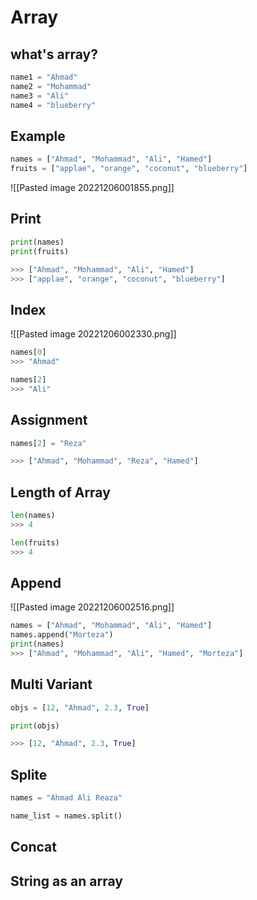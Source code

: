 # Array
## what's array?

```python
name1 = "Ahmad"
name2 = "Mohammad"
name3 = "Ali"
name4 = "blueberry"
```



## Example
```python
names = ["Ahmad", "Mohammad", "Ali", "Hamed"]
fruits = ["applae", "orange", "coconut", "blueberry"]
```

![[Pasted image 20221206001855.png]]
 
## Print
```python
print(names)
print(fruits)

>>> ["Ahmad", "Mohammad", "Ali", "Hamed"]
>>> ["applae", "orange", "coconut", "blueberry"]
```

## Index
![[Pasted image 20221206002330.png]]
```python
names[0]
>>> "Ahmad"

names[2]
>>> "Ali"
```

## Assignment
```python
names[2] = "Reza"

>>> ["Ahmad", "Mohammad", "Reza", "Hamed"]
```

## Length of Array
```python
len(names)
>>> 4

len(fruits)
>>> 4

```

## Append
![[Pasted image 20221206002516.png]]
```python
names = ["Ahmad", "Mohammad", "Ali", "Hamed"]
names.append("Morteza")
print(names)
>>> ["Ahmad", "Mohammad", "Ali", "Hamed", "Morteza"]
```

## Multi Variant
```python
objs = [12, "Ahmad", 2.3, True]

print(objs)

>>> [12, "Ahmad", 2.3, True]
```


## Splite
```python
names = "Ahmad Ali Reaza"

name_list = names.split()
```

## Concat

## String as an array